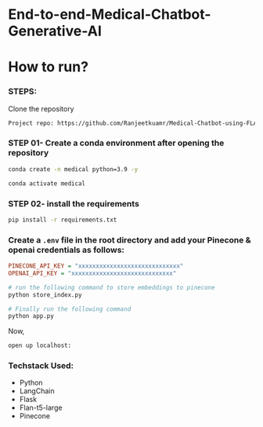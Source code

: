# End-to-end-Medical-Chatbot-Generative-AI


# How to run?
### STEPS:

Clone the repository

```bash
Project repo: https://github.com/Ranjeetkuamr/Medical-Chatbot-using-FLAN-T5-Large
```
### STEP 01- Create a conda environment after opening the repository

```bash
conda create -n medical python=3.9 -y
```

```bash
conda activate medical
```


### STEP 02- install the requirements
```bash
pip install -r requirements.txt
```


### Create a `.env` file in the root directory and add your Pinecone & openai credentials as follows:

```ini
PINECONE_API_KEY = "xxxxxxxxxxxxxxxxxxxxxxxxxxxxx"
OPENAI_API_KEY = "xxxxxxxxxxxxxxxxxxxxxxxxxxxxx"
```


```bash
# run the following command to store embeddings to pinecone
python store_index.py
```

```bash
# Finally run the following command
python app.py
```

Now,
```bash
open up localhost:
```


### Techstack Used:

- Python
- LangChain
- Flask
- Flan-t5-large
- Pinecone

